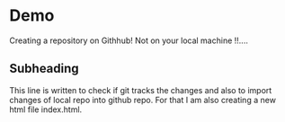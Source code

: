 # Demo
Creating a repository on Githhub!
Not on your local machine !!....

## Subheading
This line is written to check if git tracks the changes and also to import changes of local repo into github repo. For that I am also creating a new html file index.html.